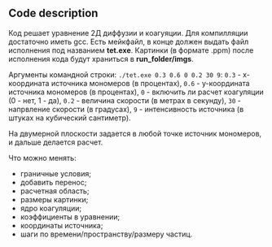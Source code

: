 ## Code description

Код решает уравнение 2Д диффузии и коагуяции. Для компилляции достаточно иметь gcc. Есть мейкфайл, в конце должен выдать файл исполнения под названием **tet.exe**. Картинки (в формате .ppm) после исполнения кода будут храниться в **run_folder/imgs**.

Аргументы командной строки: ``./tet.exe 0.3 0.6 0 0.2 30 9``: ``0.3`` - x-координата источника мономеров (в процентах), ``0.6`` - y-координата источника мономеров (в процентах), ``0`` - включить ли расчет коагуляции (0 - нет, 1 - да), ``0.2`` - величина скорости (в метрах в секунду), ``30`` - напрвление скорости (в градусах), ``9`` - интенсивность источника (в штуках на кубический сантиметр).

На двумерной плоскости задается в любой точке источник мономеров, и дальше делается расчет.

Что можно менять:
* граничные условия;
* добавить перенос;
* расчетная область;
* размеры картинки;
* ядро коагуляции;
* коэффициенты в уравнении;
* координаты источника;
* шаги по времени/пространству/размеру частиц.
